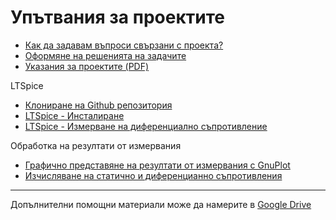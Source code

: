 # Упътвания за проектите

* [Как да задавам въпроси свързани с проекта?](comments.md)
* [Оформяне на решенията на задачите](zadachi.md)
* [Указания за проектите (PDF)](projects-intro.pdf)

LTSpice 
* [Клониране на Github репозитория](repo-clone.md)
* [LTSpice - Инсталиране](ltspice.md)
* [LTSpice - Измерване на диференциално съпротивление](ltspice-rdiff.md)

Обработка на резултати от измервания
* [Графично представяне на резултати от измервания с GnuPlot](../GnuPlot)
* [Изчисляване на статично и диференцианно съпротивления](lab-rdiff.md)

---
Допълнителни помощни материали може да намерите в [Google Drive](
https://drive.google.com/drive/folders/0BxEAFQHdPMEFUkFvR1BTWEE0SGM?usp=sharing)
